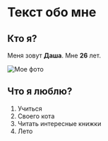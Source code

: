 # Текст обо мне

## Кто я?
Меня зовут **Даша**. Мне **26** лет. 

![Мое фото](https://sun9-42.userapi.com/impg/EhsuBKbv1v1EWF0aoOtcdJJASMLIWcfU9gajAQ/ib80J6ptLAg.jpg?size=770x1080&quality=95&sign=470d1b14b50e4054f842612d0f783b0d&type=album)

##  Что я люблю?

1. Учиться
2. Своего кота
3. Читать интересные книжки
4. Лето

